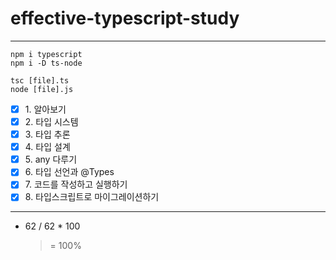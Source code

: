 # effective-typescript-study
---
```
npm i typescript
npm i -D ts-node

tsc [file].ts
node [file].js
```

- [x] 1\. 알아보기
- [x] 2\. 타입 시스템
- [x] 3\. 타입 추론
- [x] 4\. 타입 설계
- [x] 5\. any 다루기
- [x] 6\. 타입 선언과 @Types
- [x] 7\. 코드를 작성하고 실행하기
- [x] 8\. 타입스크립트로 마이그레이션하기
---
- 62 / 62 * 100 
    > = 100% 